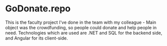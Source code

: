 # GoDonate.repo
This is the faculty project I've done in the team with my colleague - Main object was the crowdfunding, so people could donate
and help people in need.
Technologies which are used are .NET and SQL for the backend side, and Angular for its client-side.
